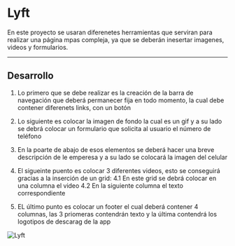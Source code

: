 # Lyft

En este proyecto se usaran diferenetes herramientas que serviran para realizar una página mpas compleja, ya que se deberán inesertar imagenes, videos y formularios.

***



## Desarrollo

1. Lo primero que se debe realizar es la creación de la barra de navegación que deberá permanecer fija en todo momento, la cual debe contener diferenets links, con un botón

2. Lo siguiente es colocar la imagen de fondo la cual es un gif y a su lado se debrá colocar un formulario que solicita al usuario el número de teléfono
3. En la poarte de abajo de esos elementos se deberá hacer una breve descripción de le emperesa y a su lado se colocará la imagen del celular
4. El sigueinte puento es colocar 3 diferentes videos, esto se conseguirá gracias a la inserción de un grid:
   4.1 En este grid se debrá colocar en una columna el video
   4.2 En la siguiente columna el texto correspondiente
5. EL último punto es colocar un footer el cual deberá contener 4 columnas, las 3 priomeras contendrán texto y la última contendrá los logotipos de descarag de  la app


![Lyft ](docs/fullpage.png)
